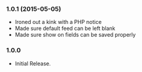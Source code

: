 ### 1.0.1 (2015-05-05)

- Ironed out a kink with a PHP notice
- Made sure default feed can be left blank
- Made sure show on fields can be saved properly


### 1.0.0

- Initial Release.
